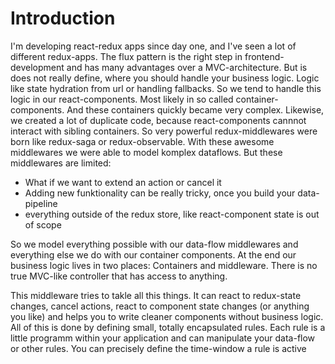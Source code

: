 
# Introduction

I'm developing react-redux apps since day one, and I've seen a lot of different redux-apps. The flux pattern is the right step in frontend-development and has many advantages over a MVC-architecture. But is does not really define, where you should handle your business logic. Logic like state hydration from url or handling fallbacks. So we tend to handle this logic in our react-components. Most likely in so called container-components. And these containers quickly became very complex. Likewise, we created a lot of duplicate code, because react-components cannnot interact with sibling containers. So very powerful redux-middlewares were born like redux-saga or redux-observable. With these awesome middlewares we were able to model komplex dataflows. But these middlewares are limited:

- What if we want to extend an action or cancel it
- Adding new funktionality can be really tricky, once you build your data-pipeline
- everything outside of the redux store, like react-component state is out of scope 

So we model everything possible with our data-flow middlewares and everything else we do with our container components. At the end our business logic lives in two places: Containers and middleware. There is no true MVC-like controller that has access to anything.

This middleware tries to takle all this things. It can react to redux-state changes, cancel actions, react to component state changes (or anything you like) and helps you to write cleaner components without business logic.
All of this is done by defining small, totally encapsulated rules. Each rule is a little programm within your application and can manipulate your data-flow or other rules. You can precisely define the time-window a rule is active

